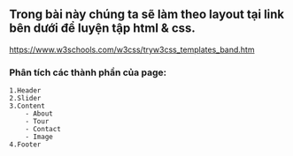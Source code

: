 ## Trong bài này chúng ta sẽ làm theo layout tại link bên dưới để luyện tập html & css.
https://www.w3schools.com/w3css/tryw3css_templates_band.htm

###  Phân tích các thành phần của page:
    1.Header
    2.Slider
    3.Content
        - About
        - Tour
        - Contact
        - Image
    4.Footer

